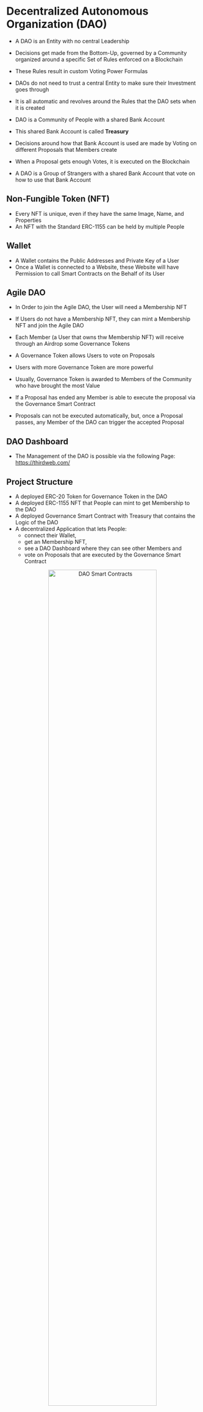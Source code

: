 # Decentralized Autonomous Organization (DAO)

* A DAO is an Entity with no central Leadership
* Decisions get made from the Bottom-Up, governed by a Community organized around a specific Set of Rules enforced on a Blockchain
* These Rules result in custom Voting Power Formulas

* DAOs do not need to trust a central Entity to make sure their Investment goes through
* It is all automatic and revolves around the Rules that the DAO sets when it is created

* DAO is a Community of People with a shared Bank Account
* This shared Bank Account is called __Treasury__
* Decisions around how that Bank Account is used are made by Voting on different Proposals that Members create
* When a Proposal gets enough Votes, it is executed on the Blockchain

* A DAO is a Group of Strangers with a shared Bank Account that vote on how to use that Bank Account

## Non-Fungible Token (NFT)

* Every NFT is unique, even if they have the same Image, Name, and Properties
* An NFT with the Standard ERC-1155 can be held by multiple People

## Wallet

* A Wallet contains the Public Addresses and Private Key of a User
* Once a Wallet is connected to a Website, these Website will have Permission to call Smart Contracts on the Behalf of its User

## Agile DAO

* In Order to join the Agile DAO, the User will need a Membership NFT
* If Users do not have a Membership NFT, they can mint a Membership NFT and join the Agile DAO
* Each Member (a User that owns thw Membership NFT) will receive through an Airdrop some Governance Tokens
* A Governance Token allows Users to vote on Proposals
* Users with more Governance Token are more powerful
* Usually, Governance Token is awarded to Members of the Community who have brought the most Value

* If a Proposal has ended any Member is able to execute the proposal via the Governance Smart Contract
* Proposals can not be executed automatically, but, once a Proposal passes, any Member of the DAO can trigger the accepted Proposal

## DAO Dashboard
* The Management of the DAO is possible via the following Page: https://thirdweb.com/

## Project Structure

* A deployed ERC-20 Token for Governance Token in the DAO
* A deployed ERC-1155 NFT that People can mint to get Membership to the DAO
* A deployed Governance Smart Contract with Treasury that contains the Logic of the DAO
* A decentralized Application that lets People:
  * connect their Wallet,
  * get an Membership NFT,
  * see a DAO Dashboard where they can see other Members and
  * vote on Proposals that are executed by the Governance Smart Contract
 
<p align="center">
  <img src="https://user-images.githubusercontent.com/29623199/147402751-df975b35-7684-4e51-ba60-5aab7ecc6421.png" alt="DAO Smart Contracts" width="75%"/>
</P>
